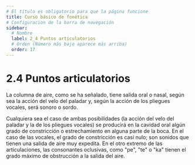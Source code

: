 ```yaml
---
# El título es obligatorio para que la página funcione
title: Curso básico de fonética
# Configuracion de la barra de navegación
sidebar:
  # Nombre
  label: 2_4 Puntos articulatorios
  # Orden (Número más bajo aparece más arriba)
  order: 17
---
```

# 2.4 Puntos articulatorios

La columna de aire, como se ha señalado, tiene salida oral o nasal, según sea la acción del velo del paladar y, según la acción de los pliegues vocales, será sonoro o sordo.

Cualquiera sea el caso de ambas posibilidades (la acción del velo del paladar y la de los pliegues vocales) se producirá en la cavidad oral algún grado de constricción o estrechamiento en alguna parte de la boca.
En el caso de las vocales, el grado de constricción es casi nulo; son sonidos que tienen una salida de aire muy expedita. En el otro extremo de las articulaciones, las consonantes oclusivas, como "pe", "te" o "ka" tienen el grado máximo de obstrucción a la salida del aire.
